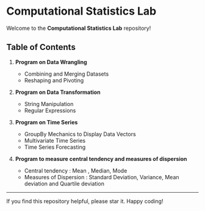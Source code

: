 # Computational Statistics Lab

Welcome to the **Computational Statistics Lab** repository!

## Table of Contents


1. **Program on Data Wrangling**

   * Combining and Merging Datasets
   * Reshaping and Pivoting

2. **Program on Data Transformation**

   * String Manipulation
   * Regular Expressions

3. **Program on Time Series**

   * GroupBy Mechanics to Display Data Vectors
   * Multivariate Time Series
   * Time Series Forecasting

4. **Program to measure central tendency and measures of dispersion**

   * Central tendency : Mean , Median, Mode
   * Measures of Dispersion : Standard Deviation, Variance, Mean deviation and Quartile deviation

---

If you find this repository helpful, please star it. Happy coding!
